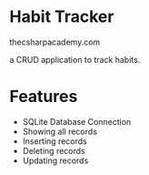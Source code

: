 # Habit Tracker

thecsharpacademy.com

a CRUD application to track habits.

# Features
* SQLite Database Connection
* Showing all records
* Inserting records
* Deleting records
* Updating records
